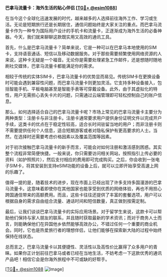 **巴拿马流量卡：海外生活的贴心伴侣 [[TG💪+ @esim1088](https://t.me/s/esim1088)]**

在当今这个全球化迅速发展的时代，越来越多的人选择前往海外工作、学习或生活。无论是短期旅行还是长期居住，通信问题始终是大家关注的重点。而巴拿马流量卡作为一种专为国际用户设计的手机卡和流量卡，正逐渐成为海外生活的必备神器。今天，我们就来聊聊这款既实用又高效的通讯工具。

首先，什么是巴拿马流量卡？简单来说，它是一种可以在巴拿马本地使用的SIM卡，支持语音通话、短信以及移动数据服务。对于那些需要频繁使用网络资源的人来说，这种卡无疑是一个福音。无论你是需要处理紧急工作邮件，还是想随时随地刷社交媒体，巴拿马流量卡都能满足你的需求。

相较于传统的实体SIM卡，巴拿马流量卡的优势显而易见。传统SIM卡在更换设备时可能会遇到兼容性问题，而巴拿马流量卡则更加灵活。它支持多种设备接入，包括智能手机、平板电脑甚至是智能手表等可穿戴设备。此外，由于其虚拟化的特性，用户无需担心丢失卡片的问题，只需通过云端管理即可轻松控制自己的账户信息。

那么，如何选择适合自己的巴拿马流量卡呢？市场上常见的巴拿马流量卡主要分为两种类型：注册卡与非注册卡。注册卡通常要求用户提供身份证明文件以完成开户手续，这类卡的优点在于稳定性较高，适合长时间驻留当地的用户；而非注册卡则不需要提供任何个人信息，适合短期游客或者对隐私保护有更高要求的人士。当然，在选择时还需要考虑价格因素以及覆盖范围等因素。

对于初次接触巴拿马流量卡的新手而言，可能会对如何注册和激活感到困惑。其实整个流程非常简便快捷。一般来说，你只需要访问相关网站，按照指引上传必要的资料（如护照照片），然后支付相应的费用即可完成购买。之后，你会收到一张电子SIM卡，将其安装到支持eSIM功能的设备上后，就可以立即开始享受高速上网的乐趣了。

值得一提的是，随着技术的进步，现在市面上已经出现了许多支持多国漫游的巴拿马流量卡。这意味着即使你在其他国家也能享受到优质的网络体验，再也不用担心跨国通信带来的高额费用。而且，这些卡往往还提供了丰富的套餐选项，用户可以根据自身的需求自由组合流量、通话时间和短信数量，真正做到按需定制。

最后，让我们谈谈巴拿马流量卡的实际应用场景。对于留学生来说，这款卡可以帮助他们保持与家人朋友的联系，并且随时获取最新的学术资讯；而对于商务人士而言，则能确保他们在异国他乡依然能够高效办公，不错过任何一个重要的商业机会。同时，它也是热爱旅行者的理想伴侣，让他们能够在探索新大陆的过程中始终保持在线状态。

总而言之，巴拿马流量卡以其便捷性、灵活性以及高性价比赢得了众多用户的青睐。如果你正计划前往巴拿马或者已经在当地生活，不妨考虑一下这款优秀的通讯产品吧！相信它会是你海外旅程中不可或缺的好帮手。

[[TG💪+ @esim1088](https://t.me/s/esim1088) ![Image](https://i.postimg.cc/4NQfJmqS/Snipaste-2025-05-13-00-14-12.png)]